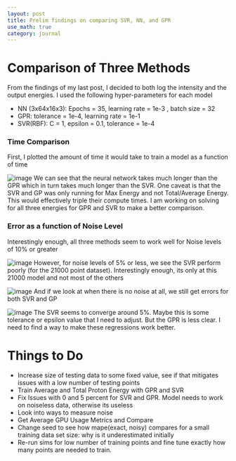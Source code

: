 ```yaml
---
layout: post
title: Prelim findings on comparing SVR, NN, and GPR
use_math: true
category: journal
---
```


# Comparison of Three Methods
From the findings of my last post, I decided to both log the intensity and the output energies. I used the following hyper-parameters for each model
- NN (3x64x16x3): Epochs = 35, learning rate = 1e-3 , batch size = 32
- GPR: tolerance = 1e-4, learning rate = 1e-1
- SVR(RBF): C = 1, epsilon = 0.1, tolerance = 1e-4

### Time Comparison
First, I plotted the amount of time it would take to train a model as a function of time

![image](https://github.com/ronak-n-desai/osunotebook/assets/98538788/5161da4a-46b4-40a3-ba40-62a625b1b321)
We can see that the neural network takes much longer than the GPR which in turn takes much longer than the SVR. One caveat is that the SVR and GP was only running for Max Energy and not Total/Average Energy. This would effectively triple their compute times. I am working on solving for all three energies for GPR and SVR to make a better comparison.

### Error as a function of Noise Level
Interestingly enough, all three methods seem to work well for Noise levels of 10\% or greater

![image](https://github.com/ronak-n-desai/osunotebook/assets/98538788/f9929441-8206-4db9-a300-b0a079b2e5e9)
However, for noise levels of 5\% or less, we see the SVR perform poorly (for the 21000 point dataset). Interestingly enough, its only at this 21000 model and not most of the others

![image](https://github.com/ronak-n-desai/osunotebook/assets/98538788/3f153e08-0944-494c-a246-dadc70aa8710)
And if we look at when there is no noise at all, we still get errors for both SVR and GP

![image](https://github.com/ronak-n-desai/osunotebook/assets/98538788/c8bed8f8-9a97-4e67-a0c9-24d48990be3b)
The SVR seems to converge around 5\%. Maybe this is some tolerance or epsilon value that I need to adjust. But the GPR is less clear. I need to find a way to make these regressions work better. 


# Things to Do
- Increase size of testing data to some fixed value, see if that mitigates issues with a low number of testing points
- Train Average and Total Proton Energy with GPR and SVR
- Fix Issues with 0 and 5 percent for SVR and GPR. Model needs to work on noiseless data, otherwise its useless
- Look into ways to measure noise
- Get Average GPU Usage Metrics and Compare
- Change seed to see how mape(exact, noisy) compares for a small training data set size: why is it underestimated initially
- Re-run sims for low number of training points and fine tune exactly how many points are needed to train.
